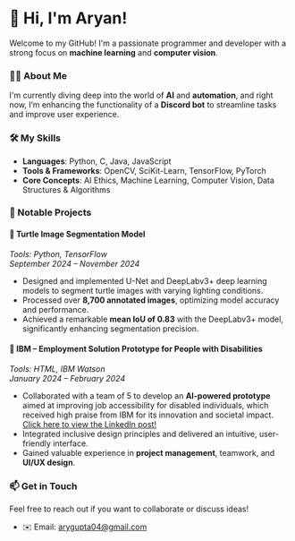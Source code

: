 # 👋 Hi, I'm Aryan!

Welcome to my GitHub! I'm a passionate programmer and developer with a strong focus on **machine learning** and **computer vision**.

### 🧑‍💻 About Me

I'm currently diving deep into the world of **AI** and **automation**, and right now, I’m enhancing the functionality of a **Discord bot** to streamline tasks and improve user experience.

### 🛠️ My Skills

- **Languages**: Python, C, Java, JavaScript
- **Tools & Frameworks**: OpenCV, SciKit-Learn, TensorFlow, PyTorch
- **Core Concepts**: AI Ethics, Machine Learning, Computer Vision, Data Structures & Algorithms

### 📂 Notable Projects

#### 🐢 **Turtle Image Segmentation Model**  
*Tools: Python, TensorFlow*  
*September 2024 – November 2024*  
- Designed and implemented U-Net and DeepLabv3+ deep learning models to segment turtle images with varying lighting conditions.
- Processed over **8,700 annotated images**, optimizing model accuracy and performance.
- Achieved a remarkable **mean IoU of 0.83** with the DeepLabv3+ model, significantly enhancing segmentation precision.

#### 💼 **IBM – Employment Solution Prototype for People with Disabilities**  
*Tools: HTML, IBM Watson*  
*January 2024 – February 2024*  
- Collaborated with a team of 5 to develop an **AI-powered prototype** aimed at improving job accessibility for disabled individuals, which received high praise from IBM for its innovation and societal impact. [Click here to view the LinkedIn post!]([https://www.linkedin.com/posts/yourusername/postid](https://www.linkedin.com/feed/update/urn:li:activity:7158341219847229440/))
- Integrated inclusive design principles and delivered an intuitive, user-friendly interface.
- Gained valuable experience in **project management**, teamwork, and **UI/UX design**.


### 📫 Get in Touch

Feel free to reach out if you want to collaborate or discuss ideas!

- ✉️ Email: [arygupta04@gmail.com](mailto:arygupta04@gmail.com)

